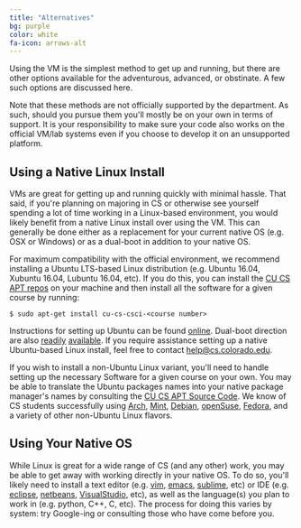 ```yaml
---
title: "Alternatives"
bg: purple
color: white
fa-icon: arrows-alt
---
```


Using the VM is the simplest method to get up and running, but there
are other options available for the adventurous, advanced, or
obstinate. A few such options are discussed here.

Note that these methods are not officially supported by the
department. As such, should you pursue them you'll mostly be on your
own in terms of support. It is your responsibility to make sure your
code also works on the official VM/lab systems even if you choose to
develop it on an unsupported platform.

## Using a Native Linux Install

VMs are great for getting up and running quickly with minimal
hassle. That said, if you're planning on majoring in CS or otherwise
see yourself spending a lot of time working in a Linux-based
environment, you would likely benefit from a native Linux install over
using the VM. This can generally be done either as a replacement for your
current native OS (e.g. OSX or Windows) or as a dual-boot in addition
to your native OS.

For maximum compatibility with the official environment, we recommend
installing a Ubuntu LTS-based Linux distribution (e.g. Ubuntu 16.04,
Xubuntu 16.04, Lubuntu 16.04, etc). If you do this, you can install
the [CU CS APT repos](https://apt.cs.colorado.edu) on your machine and
then install all the software for a given course by running:

`$ sudo apt-get install cu-cs-csci-<course number>`

Instructions for setting up Ubuntu can be found
[online](http://www.ubuntu.com/download/desktop/install-ubuntu-desktop). Dual-boot
direction are also
[readily](https://help.ubuntu.com/community/DualBoot/MacOSX)
[available](https://help.ubuntu.com/community/WindowsDualBoot). If you
require assistance setting up a native Ubuntu-based Linux install, feel free
to contact [help@cs.colorado.edu](mailto:help@cs.colorado.edu).

If you wish to install a non-Ubuntu Linux variant, you'll need to
handle setting up the necessary Software for a given course on your
own. You may be able to translate the Ubuntu packages names into your
native package manager's names by consulting the [CU CS APT Source
Code](https://github.com/ethanhanner/cu-cs-apt-packages). We know of CS
students successfully using [Arch](https://www.archlinux.org/),
[Mint](http://www.linuxmint.com/), [Debian](https://www.debian.org/),
[openSuse](https://www.opensuse.org/en/),
[Fedora](https://getfedora.org/), and a variety of other non-Ubuntu
Linux flavors.

## Using Your Native OS

While Linux is great for a wide range of CS (and any other) work, you
may be able to get away with working directly in your native OS. To do
so, you'll likely need to install a text editor
(e.g. [vim](http://www.vim.org/),
[emacs](http://www.gnu.org/software/emacs/),
[sublime](http://www.sublimetext.com/), etc) or IDE
(e.g. [eclipse](https://eclipse.org/),
[netbeans](https://netbeans.org/),
[VisualStudio](http://www.visualstudio.com/), etc), as well as the
language(s) you plan to work in (e.g. python, C++, C, etc). The process
for doing this varies by system: try Google-ing or consulting those
who have come before you.

